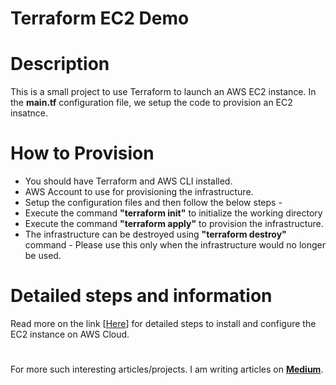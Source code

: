 # Terraform EC2 Demo

# Description
This is a small project to use Terraform to launch an AWS EC2 instance. In the **main.tf** configuration file, we setup the code to provision an EC2 insatnce.

# How to Provision
* You should have Terraform and AWS CLI installed.
* AWS Account to use for provisioning the infrastructure.
* Setup the configuration files and then follow the below steps - 
* Execute the command **"terraform init"** to initialize the working directory 
* Execute the command **"terraform apply"** to provision the infrastructure.
* The infrastructure can be destroyed using **"terraform destroy"** command - Please use this only when the infrastructure would no longer be used.

# Detailed steps and information
Read more on the link [<a href="https://medium.com/p/8d88463193ed">Here</a>] for detailed steps to install and configure the EC2 instance on AWS Cloud.

#

For more such interesting articles/projects. I am writing articles on **<a href="https://medium.com/@aaryavd02">Medium</a>**.

